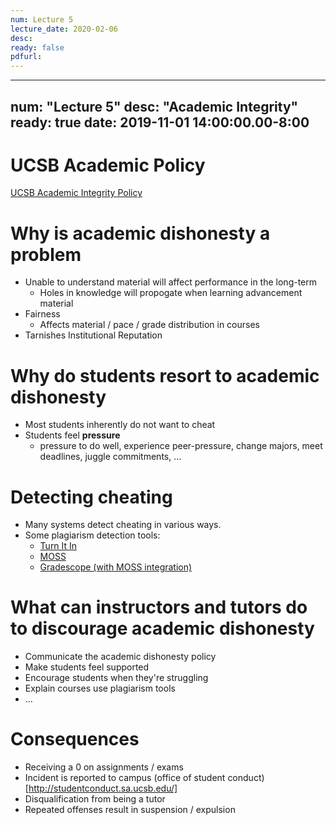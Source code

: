 ```yaml
---
num: Lecture 5
lecture_date: 2020-02-06
desc:
ready: false
pdfurl:
---
```


---
num: "Lecture 5"
desc: "Academic Integrity"
ready: true
date: 2019-11-01 14:00:00.00-8:00
---

# UCSB Academic Policy 
[UCSB Academic Integrity Policy](http://studentconduct.sa.ucsb.edu/academic-integrity)

# Why is academic dishonesty a problem

* Unable to understand material will affect performance in the long-term
    * Holes in knowledge will propogate when learning advancement material
* Fairness
    * Affects material / pace / grade distribution in courses
* Tarnishes Institutional Reputation

# Why do students resort to academic dishonesty 

* Most students inherently do not want to cheat
* Students feel <b>pressure</b>
    * pressure to do well, experience peer-pressure, change majors, meet deadlines, juggle commitments, ...

# Detecting cheating

* Many systems detect cheating in various ways.
* Some plagiarism detection tools:
    * [Turn It In](https://www.turnitin.com/)
    * [MOSS](http://theory.stanford.edu/~aiken/moss/)
    * [Gradescope (with MOSS integration)](https://www.gradescope.com/help#help-center-item-programming-assignments-review-similarity)

# What can instructors and tutors do to discourage academic dishonesty
* Communicate the academic dishonesty policy
* Make students feel supported
* Encourage students when they're struggling
* Explain courses use plagiarism tools
* ...

# Consequences

* Receiving a 0 on assignments / exams
* Incident is reported to campus (office of student conduct)[http://studentconduct.sa.ucsb.edu/]
* Disqualification from being a tutor
* Repeated offenses result in suspension / expulsion




